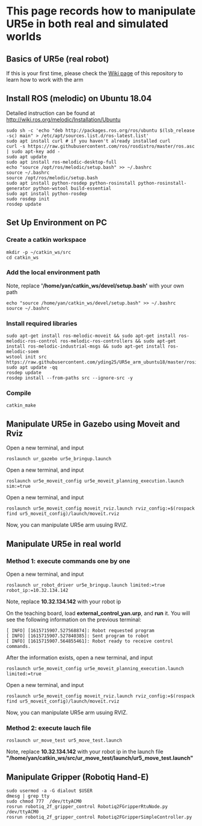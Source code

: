 # This page records how to manipulate UR5e in both real and simulated worlds


## Basics of UR5e (real robot)
If this is your first time, please check the [Wiki page](https://github.com/bu-air-lab/UR5e_arm/wiki) of this repository to learn how to work with the arm


## Install ROS (melodic) on Ubuntu 18.04
Detailed instruction can be found at http://wiki.ros.org/melodic/Installation/Ubuntu
```
sudo sh -c 'echo "deb http://packages.ros.org/ros/ubuntu $(lsb_release -sc) main" > /etc/apt/sources.list.d/ros-latest.list'
sudo apt install curl # if you haven't already installed curl
curl -s https://raw.githubusercontent.com/ros/rosdistro/master/ros.asc | sudo apt-key add -
sudo apt update
sudo apt install ros-melodic-desktop-full
echo "source /opt/ros/melodic/setup.bash" >> ~/.bashrc
source ~/.bashrc
source /opt/ros/melodic/setup.bash
sudo apt install python-rosdep python-rosinstall python-rosinstall-generator python-wstool build-essential
sudo apt install python-rosdep
sudo rosdep init
rosdep update
```

## Set Up Environment on PC
### Create a catkin workspace
```
mkdir -p ~/catkin_ws/src
cd catkin_ws
```

### Add the local environment path
Note, replace **'/home/yan/catkin_ws/devel/setup.bash'** with your own path
```
echo "source /home/yan/catkin_ws/devel/setup.bash" >> ~/.bashrc
source ~/.bashrc
```

### Install required libraries
```
sudo apt-get install ros-melodic-moveit && sudo apt-get install ros-melodic-ros-control ros-melodic-ros-controllers && sudo apt-get install ros-melodic-industrial-msgs && sudo apt-get install ros-melodic-soem
wstool init src https://raw.githubusercontent.com/yding25/UR5e_arm_ubuntu18/master/rosinstall/melodic.rosinstall
sudo apt update -qq
rosdep update
rosdep install --from-paths src --ignore-src -y
```

### Compile
``` 
catkin_make
```

## Manipulate UR5e in Gazebo using Moveit and Rviz
Open a new terminal, and input
```
roslaunch ur_gazebo ur5e_bringup.launch
```
Open a new terminal, and input
```
roslaunch ur5e_moveit_config ur5e_moveit_planning_execution.launch sim:=true
```
Open a new terminal, and input
```
roslaunch ur5e_moveit_config moveit_rviz.launch rviz_config:=$(rospack find ur5_moveit_config)/launch/moveit.rviz
```
Now, you can manipulate UR5e arm usuing RVIZ.


## Manipulate UR5e in real world
### Method 1: execute commands one by one
Open a new terminal, and input
```
roslaunch ur_robot_driver ur5e_bringup.launch limited:=true robot_ip:=10.32.134.142
```
Note, replace **10.32.134.142** with your robot ip

On the teaching board, load **external_control_yan.urp**, and **run** it. You will see the following information on the previous terminal:
```
[ INFO] [1615715907.527568874]: Robot requested program
[ INFO] [1615715907.527840385]: Sent program to robot
[ INFO] [1615715907.564855461]: Robot ready to receive control commands.
```

After the information exists, open a new terminal, and input
```
roslaunch ur5e_moveit_config ur5e_moveit_planning_execution.launch limited:=true
```
Open a new terminal, and input
```
roslaunch ur5e_moveit_config moveit_rviz.launch rviz_config:=$(rospack find ur5_moveit_config)/launch/moveit.rviz
```
Now, you can manipulate UR5e arm usuing RVIZ.

### Method 2: execute lauch file
```
roslaunch ur_move_test ur5_move_test.launch
```
Note, replace **10.32.134.142** with your robot ip in the launch file **"/home/yan/catkin_ws/src/ur_move_test/launch/ur5_move_test.launch"** 

## Manipulate Gripper (Robotiq Hand-E)
```
sudo usermod -a -G dialout $USER 
dmesg | grep tty 
sudo chmod 777  /dev/ttyACM0 
rosrun robotiq_2f_gripper_control Robotiq2FGripperRtuNode.py /dev/ttyACM0
rosrun robotiq_2f_gripper_control Robotiq2FGripperSimpleController.py 
```
